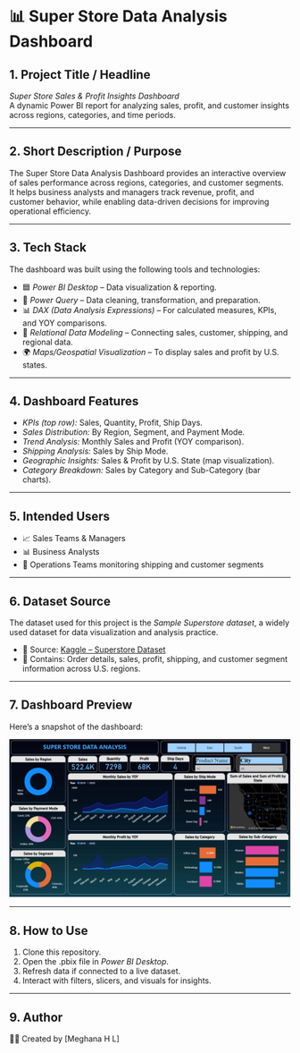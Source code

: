 # 📊 Super Store Data Analysis Dashboard

## 1. Project Title / Headline
*Super Store Sales & Profit Insights Dashboard*  
A dynamic Power BI report for analyzing sales, profit, and customer insights across regions, categories, and time periods.  

---

## 2. Short Description / Purpose
The Super Store Data Analysis Dashboard provides an interactive overview of sales performance across regions, categories, and customer segments.  
It helps business analysts and managers track revenue, profit, and customer behavior, while enabling data-driven decisions for improving operational efficiency.  

---

## 3. Tech Stack
The dashboard was built using the following tools and technologies:  
- 🟦 *Power BI Desktop* – Data visualization & reporting.  
- 📑 *Power Query* – Data cleaning, transformation, and preparation.  
- 📊 *DAX (Data Analysis Expressions)* – For calculated measures, KPIs, and YOY comparisons.  
- 🔗 *Relational Data Modeling* – Connecting sales, customer, shipping, and regional data.  
- 🌍 *Maps/Geospatial Visualization* – To display sales and profit by U.S. states.  

---

## 4. Dashboard Features
- *KPIs (top row):* Sales, Quantity, Profit, Ship Days.  
- *Sales Distribution:* By Region, Segment, and Payment Mode.  
- *Trend Analysis:* Monthly Sales and Profit (YOY comparison).  
- *Shipping Analysis:* Sales by Ship Mode.  
- *Geographic Insights:* Sales & Profit by U.S. State (map visualization).  
- *Category Breakdown:* Sales by Category and Sub-Category (bar charts).  

---

## 5. Intended Users
- 📈 Sales Teams & Managers  
- 📊 Business Analysts  
- 🚚 Operations Teams monitoring shipping and customer segments  

---

## 6. Dataset Source
The dataset used for this project is the *Sample Superstore dataset*, a widely used dataset for data visualization and analysis practice.  

- 📂 Source: [Kaggle – Superstore Dataset](https://www.kaggle.com/datasets/vivek468/superstore-dataset-final)  
- 📌 Contains: Order details, sales, profit, shipping, and customer segment information across U.S. regions.  

---

## 7. Dashboard Preview
Here’s a snapshot of the dashboard:  

![Super Store Dashboard](https://github.com/meghanahl-10/super-store-data-anlytics/blob/main/powerbi%20project.png)

---

## 8. How to Use
1. Clone this repository.  
2. Open the .pbix file in *Power BI Desktop*.  
3. Refresh data if connected to a live dataset.  
4. Interact with filters, slicers, and visuals for insights.  

---

## 9. Author
👩‍💻 Created by [Meghana H L]
